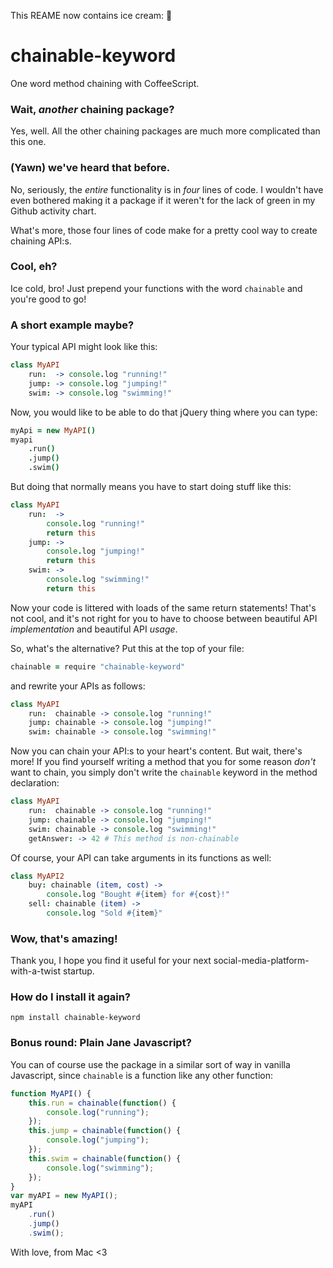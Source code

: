 This REAME now contains ice cream: 🍨

# chainable-keyword
One word method chaining with CoffeeScript.

### Wait, _another_ chaining package?
Yes, well. All the other chaining packages are much more complicated than this one.

### (Yawn) we've heard that before.
No, seriously, the _entire_ functionality is in *four* lines of code. I wouldn't have even bothered making it a package if it weren't for the lack of green in my Github activity chart.

What's more, those four lines of code make for a pretty cool way to create chaining API:s.

### Cool, eh?
Ice cold, bro! Just prepend your functions with the word `chainable` and you're good to go!

### A short example maybe?
Your typical API might look like this:
```CoffeeScript
class MyAPI
	run:  -> console.log "running!"
	jump: -> console.log "jumping!"
	swim: -> console.log "swimming!"
```
Now, you would like to be able to do that jQuery thing where you can type:
```CoffeeScript
myApi = new MyAPI()
myapi
	.run()
	.jump()
	.swim()
```

But doing that normally means you have to start doing stuff like this:
```CoffeeScript
class MyAPI
	run:  ->
		console.log "running!"
		return this
	jump: ->
		console.log "jumping!"
		return this
	swim: ->
		console.log "swimming!"
		return this
```
Now your code is littered with loads of the same return statements! That's not cool, and it's not  right for you to have to choose between beautiful API _implementation_ and beautiful API _usage_.

So, what's the alternative? Put this at the top of your file:
```CoffeeScript
chainable = require "chainable-keyword"
```
and rewrite your APIs as follows:
```CoffeeScript
class MyAPI
	run:  chainable -> console.log "running!"
	jump: chainable -> console.log "jumping!"
	swim: chainable -> console.log "swimming!"
```
Now you can chain your API:s to your heart's content. But wait, there's more! If you find yourself writing a method that you for some reason _don't_ want to chain, you simply don't write the `chainable` keyword in the method declaration: 
```CoffeeScript
class MyAPI
	run:  chainable -> console.log "running!"
	jump: chainable -> console.log "jumping!"
	swim: chainable -> console.log "swimming!"
	getAnswer: -> 42 # This method is non-chainable
```
Of course, your API can take arguments in its functions as well:
```CoffeeScript
class MyAPI2
	buy: chainable (item, cost) ->
		console.log "Bought #{item} for #{cost}!"
	sell: chainable (item) ->
		console.log "Sold #{item}"
```

### Wow, that's amazing!
Thank you, I hope you find it useful for your next social-media-platform-with-a-twist startup. 

### How do I install it again?
```
npm install chainable-keyword
```

### Bonus round: Plain Jane Javascript? 
You can of course use the package in a similar sort of way in vanilla Javascript, since `chainable` is a function like any other function:
```JavaScript
function MyAPI() {
	this.run = chainable(function() {
		console.log("running");
	});
	this.jump = chainable(function() {
		console.log("jumping");
	});
	this.swim = chainable(function() {
		console.log("swimming");
	});
}
var myAPI = new MyAPI();
myAPI
	.run()
	.jump()
	.swim();
```

With love, from Mac <3
